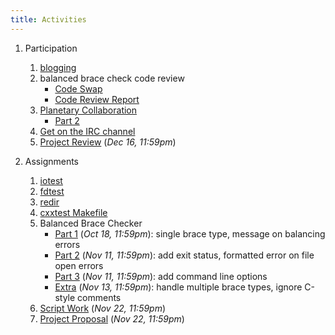```yaml
---
title: Activities
---
```


1. Participation
   1. [blogging](/getting_started/)
   2. balanced brace check code review
      - [Code Swap](/activities/balanced_code_swap)
      - [Code Review Report](/activities/balanced_review_report/)
   3. [Planetary Collaboration](/activities/collaboration/)
      - [Part 2](/activities/collaboration_part2/)
   4. [Get on the IRC channel](/reading/weechat/)
   5. [Project Review](/activities/project_review/) (*Dec 16, 11:59pm*)
   
2. Assignments
   1. [iotest](/activities/io_test/)
   1. [fdtest](/activities/file_descriptors/)
   2. [redir](/activities/redirect_algorithm/)
   3. [cxxtest Makefile](/activities/make_cxxtest/)
   4. Balanced Brace Checker
      - [Part 1](/activities/balancing_act/) (*Oct 18, 11:59pm*): single brace type, message on balancing errors
      - [Part 2](/activities/balanced_exit_status/) (*Nov 11, 11:59pm*): add exit status, formatted error on file open errors
      - [Part 3](/activities/balanced_cli_options/) (*Nov 11, 11:59pm*): add command line options
      - [Extra](/activities/balanced_extra/) (*Nov 13, 11:59pm*): handle multiple brace types, ignore C-style comments
   5. [Script Work](/activities/script_work/) (*Nov 22, 11:59pm*)
   5. [Project Proposal](/activities/project_proposal/) (*Nov 22, 11:59pm*)
